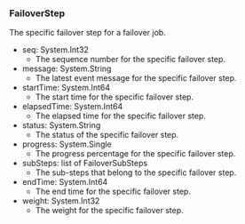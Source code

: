 ### FailoverStep
The specific failover step for a failover job.

- seq: System.Int32
  - The sequence number for the specific failover step.
- message: System.String
  - The latest event message for the specific failover step.
- startTime: System.Int64
  - The start time for the specific failover step.
- elapsedTime: System.Int64
  - The elapsed time for the specific failover step.
- status: System.String
  - The status of the specific failover step.
- progress: System.Single
  - The progress percentage for the specific failover step.
- subSteps: list of FailoverSubSteps
  - The sub-steps that belong to the specific failover step.
- endTime: System.Int64
  - The end time for the specific failover step.
- weight: System.Int32
  - The weight for the specific failover step.
